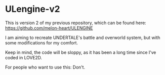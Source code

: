 # ULengine-v2
This is version 2 of my previous repository, 
which can be found here: https://github.com/melon-heart/ULENGINE

I am aiming to recreate UNDERTALE's battle and overworld system, but with some modifications for my comfort.

Keep in mind, the code will be sloppy, 
as it has been a long time since I've coded in LOVE2D.

For people who want to use this:
Don't.
